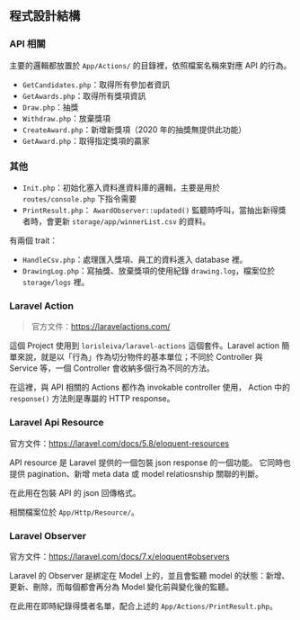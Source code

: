 ## 程式設計結構

### API 相關

主要的邏輯都放置於 `App/Actions/` 的目錄裡，依照檔案名稱來對應 API 的行為。

- `GetCandidates.php`：取得所有參加者資訊
- `GetAwards.php`：取得所有獎項資訊
- `Draw.php`：抽獎
- `Withdraw.php`：放棄獎項
- `CreateAward.php`：新增新獎項（2020 年的抽獎無提供此功能）
- `GetAward.php`：取得指定獎項的贏家

### 其他

- `Init.php`：初始化塞入資料進資料庫的邏輯，主要是用於 `routes/console.php` 下指令需要
- `PrintResult.php`： `AwardObserver::updated()` 監聽時呼叫，當抽出新得獎者時，會更新 `storage/app/winnerList.csv` 的資料。

有兩個 trait：

- `HandleCsv.php`：處理匯入獎項、員工的資料進入 database 裡。
- `DrawingLog.php`：寫抽獎、放棄獎項的使用紀錄 `drawing.log`，檔案位於 `storage/logs` 裡。

### Laravel Action

> 官方文件：https://laravelactions.com/

這個 Project 使用到 `lorisleiva/laravel-actions` 這個套件。Laravel action 簡單來說，就是以「行為」作為切分物件的基本單位；不同於 Controller 與 Service 等，一個 Controller 會收納多個行為不同的方法。

在這裡，與 API 相關的 Actions 都作為 invokable controller 使用， Action 中的 `response()` 方法則是專屬的 HTTP response。

### Laravel Api Resource

官方文件：https://laravel.com/docs/5.8/eloquent-resources

API resource 是 Laravel 提供的一個包裝 json response 的一個功能。
它同時也提供 pagination、新增 meta data 或 model relatiosnship 關聯的判斷。

在此用在包裝 API 的 json 回傳格式。

相關檔案位於 `App/Http/Resource/`。

### Laravel Observer

官方文件：https://laravel.com/docs/7.x/eloquent#observers

Laravel 的 Observer 是綁定在 Model 上的，並且會監聽 model 的狀態：新增、更新、刪除，而每個都會再分為 Model 變化前與變化後的監聽。

在此用在即時紀錄得獎者名單，配合上述的 `App/Actions/PrintResult.php`。

